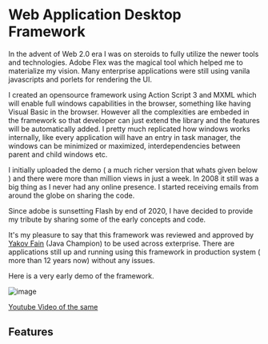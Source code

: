 # Web Application Desktop Framework

In the advent of Web 2.0 era I was on steroids to fully utilize the newer tools and technologies. Adobe Flex was the magical tool which helped me to materialize my vision. Many enterprise applications were still using vanila javascripts and porlets for rendering the UI. 

I created an opensource framework using Action Script 3 and MXML which will enable full windows capabilities in the browser, something like having Visual Basic in the browser. However all the complexities are embeded in the framework so that developer can just extend the library and the features will be automatically added. I pretty much replicated how windows works internally, like every application will have an entry in task manager, the windows can be minimized or maximized, interdependencies between parent and child windows etc.

I initially uploaded the demo ( a much richer version that whats given below ) and there were more than million views in just a week. In 2008 it still was a big thing as I never had any online presence. I started receiving emails from around the globe on sharing the code. 

Since adobe is sunsetting Flash by end of 2020, I have decided to provide my tribute by sharing some of the early concepts and code. 

It's my pleasure to say that this framework was reviewed and approved by [Yakov Fain](https://yakovfain.com/) (Java Champion) to be used across exterprise. There are applications still up and running using this framework in production system ( more than 12 years now) without any issues.

Here is a very early demo of the framework.

![image](images/waf.gif)

[Youtube Video of the same](https://youtu.be/wSkkoC40HIw)

## Features



